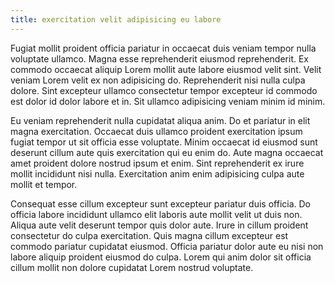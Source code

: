```yaml
---
title: exercitation velit adipisicing eu labore
---
```


Fugiat mollit proident officia pariatur in occaecat duis veniam tempor nulla voluptate ullamco. Magna esse reprehenderit eiusmod reprehenderit. Ex commodo occaecat aliquip Lorem mollit aute labore eiusmod velit sint. Velit veniam Lorem velit ex non adipisicing do. Reprehenderit nisi nulla culpa dolore. Sint excepteur ullamco consectetur tempor excepteur id commodo est dolor id dolor labore et in. Sit ullamco adipisicing veniam minim id minim.

Eu veniam reprehenderit nulla cupidatat aliqua anim. Do et pariatur in elit magna exercitation. Occaecat duis ullamco proident exercitation ipsum fugiat tempor ut sit officia esse voluptate. Minim occaecat id eiusmod sunt deserunt cillum aute quis exercitation qui eu enim do. Aute magna occaecat amet proident dolore nostrud ipsum et enim. Sint reprehenderit ex irure mollit incididunt nisi nulla. Exercitation anim enim adipisicing culpa aute mollit et tempor.

Consequat esse cillum excepteur sunt excepteur pariatur duis officia. Do officia labore incididunt ullamco elit laboris aute mollit velit ut duis non. Aliqua aute velit deserunt tempor quis dolor aute. Irure in cillum proident consectetur do culpa exercitation. Quis magna cillum excepteur est commodo pariatur cupidatat eiusmod. Officia pariatur dolor aute eu nisi non labore aliquip proident eiusmod do culpa. Lorem qui anim dolor sit officia cillum mollit non dolore cupidatat Lorem nostrud voluptate.